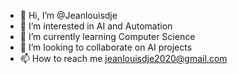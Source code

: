 - 👋 Hi, I’m @Jeanlouisdje
- 👀 I’m interested in AI and Automation
- 🌱 I’m currently learning Computer Science
- 💞️ I’m looking to collaborate on AI projects
- 📫 How to reach me jeanlouisdje2020@gmail.com

<!---
Jeanlouisdje/Jeanlouisdje is a ✨ special ✨ repository because its `README.md` (this file) appears on your GitHub profile.
You can click the Preview link to take a look at your changes.
--->
